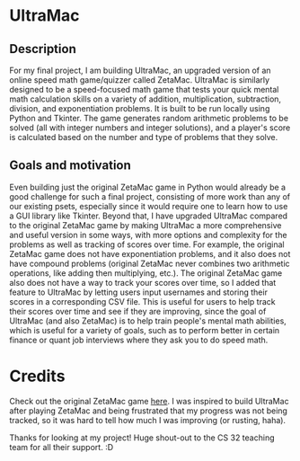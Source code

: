 # UltraMac
## Description
For my final project, I am building UltraMac, an upgraded version of an online speed math game/quizzer called ZetaMac. UltraMac is similarly designed to be a speed-focused math game that tests your quick mental math calculation skills on a variety of addition, multiplication, subtraction, division, and exponentiation problems. It is built to be run locally using Python and Tkinter. The game generates random arithmetic problems to be solved (all with integer numbers and integer solutions), and a player's score is calculated based on the number and type of problems that they solve. 

## Goals and motivation
Even building just the original ZetaMac game in Python would already be a good challenge for such a final project, consisting of more work than any of our existing psets, especially since it would require one to learn how to use a GUI library like Tkinter. Beyond that, I have upgraded UltraMac compared to the original ZetaMac game by making UltraMac a more comprehensive and useful version in some ways, with more options and complexity for the problems as well as tracking of scores over time. For example, the original ZetaMac game does not have exponentiation problems, and it also does not have compound problems (original ZetaMac never combines two arithmetic operations, like adding then multiplying, etc.). The original ZetaMac game also does not have a way to track your scores over time, so I added that feature to UltraMac by letting users input usernames and storing their scores in a corresponding CSV file. This is useful for users to help track their scores over time and see if they are improving, since the goal of UltraMac (and also ZetaMac) is to help train people's mental math abilities, which is useful for a variety of goals, such as to perform better in certain finance or quant job interviews where they ask you to do speed math. 

# Credits
Check out the original ZetaMac game [here](https://arithmetic.zetamac.com/). I was inspired to build UltraMac after playing ZetaMac and being frustrated that my progress was not being tracked, so it was hard to tell how much I was improving (or rusting, haha). 

Thanks for looking at my project! Huge shout-out to the CS 32 teaching team for all their support. :D 
